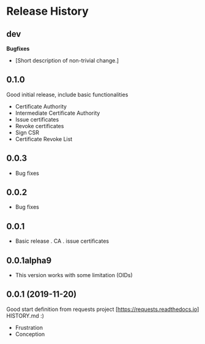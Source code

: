 Release History
===============

dev
---

**Bugfixes**

-   \[Short description of non-trivial change.\]

0.1.0
-----

Good initial release, include basic functionalities

- Certificate Authority
- Intermediate Certificate Authority
- Issue certificates
- Revoke certificates
- Sign CSR
- Certificate Revoke List


0.0.3
-----

- Bug fixes


0.0.2
-----

- Bug fixes

0.0.1
-----

- Basic release
  . CA
  . issue certificates

0.0.1alpha9
-----------

- This version works with some limitation (OIDs)

0.0.1 (2019-11-20)
------------------
Good start definition from requests project [https://requests.readthedocs.io] HISTORY.md :)

-   Frustration
-   Conception
